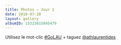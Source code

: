 ```yaml
---
title: Photos – Jour 1
date: 2018-07-28
layout: gallery
albumID: 15323015845479
---
```


Utilisez le mot-clic [#GoLAU](https://www.instagram.com/explore/tags/golau/) + taguez [@athlaurentides](https://www.instagram.com/athlaurentides)
